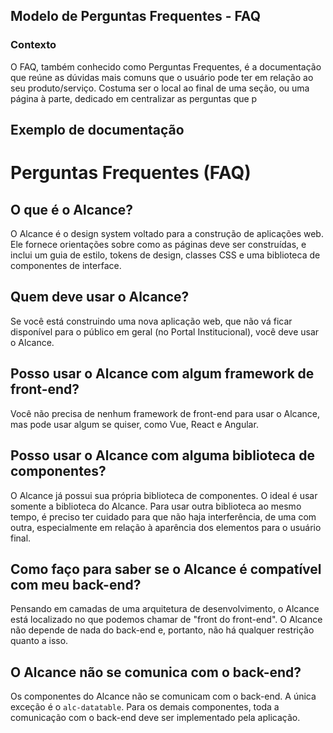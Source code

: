 ## Modelo de Perguntas Frequentes - FAQ

### Contexto 
O FAQ, também conhecido como Perguntas Frequentes, é a documentação que reúne as dúvidas mais comuns que o usuário pode ter em relação ao seu produto/serviço. Costuma ser o local ao final de uma seção, ou uma página à parte, dedicado em centralizar as perguntas que p

## Exemplo de documentação 

# Perguntas Frequentes (FAQ)

## O que é o Alcance?
O Alcance é o design system voltado para a construção de aplicações web.
Ele fornece orientações sobre como as páginas deve ser construídas,
e inclui um guia de estilo, tokens de design, classes CSS e uma
biblioteca de componentes de interface.

## Quem deve usar o Alcance?
Se você está construindo uma nova aplicação web, que não vá ficar
disponível para o público em geral (no Portal Institucional), você
deve usar o Alcance.

## Posso usar o Alcance com algum framework de front-end?
Você não precisa de nenhum framework de front-end para usar o Alcance,
mas pode usar algum se quiser, como Vue, React e Angular.

## Posso usar o Alcance com alguma biblioteca de componentes?
O Alcance já possui sua própria biblioteca de componentes. O ideal
é usar somente a biblioteca do Alcance. Para usar outra biblioteca
ao mesmo tempo, é preciso ter cuidado para que não haja interferência,
de uma com outra, especialmente em relação à aparência dos
elementos para o usuário final.

## Como faço para saber se o Alcance é compatível com meu back-end?
Pensando em camadas de uma arquitetura de desenvolvimento, o
Alcance está localizado no que podemos chamar de "front do front-end".
O Alcance não depende de nada do back-end e, portanto, não há 
qualquer restrição quanto a isso.

## O Alcance não se comunica com o back-end?
Os componentes do Alcance não se comunicam com o back-end.
A única exceção é o `alc-datatable`. Para os demais componentes, toda
a comunicação com o back-end deve ser implementado pela aplicação.
